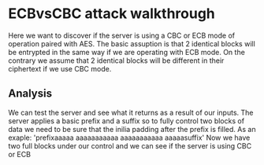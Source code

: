 # ECBvsCBC attack walkthrough

Here we want to discover if the server is using a CBC or ECB mode of operation paired with AES.
The basic assuption is that 2 identical blocks will be entrypted in the same way if we are operating with ECB mode. On the contrary we assume that 2 identical blocks will be different in their ciphertext if we use CBC mode.

## Analysis

We can test the server and see what it returns as a result of our inputs. 
The server applies a basic prefix and a suffix so to fully control two blocks of data we need to be sure that the inilia padding after the prefix is filled.
As an exaple: 'prefixaaaaa aaaaaaaaaaa aaaaaaaaaaa aaaaasuffix'
Now we have two full blocks under our control and we can see if the server is using CBC or ECB